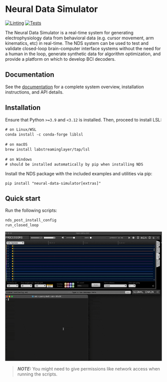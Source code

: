 # Neural Data Simulator

[![Linting](https://github.com/agencyenterprise/neural-data-simulator/actions/workflows/lint.yml/badge.svg)](https://github.com/agencyenterprise/neural-data-simulator/actions/workflows/lint.yml)
[![Tests](https://github.com/agencyenterprise/neural-data-simulator/actions/workflows/test.yml/badge.svg)](https://github.com/agencyenterprise/neural-data-simulator/actions/workflows/test.yml)

The Neural Data Simulator is a real-time system for generating electrophysiology data from behavioral data (e.g. cursor movement, arm kinematics, etc) in real-time. The NDS system can be used to test and validate closed-loop brain-computer interface systems without the need for a human in the loop, generate synthetic data for algorithm optimization, and provide a platform on which to develop BCI decoders.

## Documentation

See the [documentation](https://agencyenterprise.github.io/neural-data-simulator/) for a complete system overview, installation instructions, and API details.

## Installation

Ensure that Python `>=3.9` and `<3.12` is installed. Then, proceed to install LSL:

```
# on Linux/WSL
conda install -c conda-forge liblsl

# on macOS
brew install labstreaminglayer/tap/lsl

# on Windows
# should be installed automatically by pip when installing NDS
```

Install the NDS package with the included examples and utilities via pip:

```
pip install "neural-data-simulator[extras]"
```

## Quick start

Run the following scripts:

```
nds_post_install_config
run_closed_loop
```

![quick-start](https://github.com/agencyenterprise/neural-data-simulator/raw/main/docs/source/images/quick-start.gif)

> **_NOTE:_** You might need to give permissions like network access when running the scripts.

